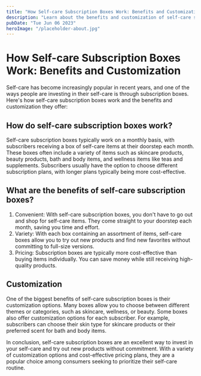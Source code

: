```yaml
---
title: "How Self-care Subscription Boxes Work: Benefits and Customization"
description: "Learn about the benefits and customization of self-care subscription boxes. Discover how these boxes work and why they are popular among consumers."
pubDate: "Tue Jun 06 2023"
heroImage: "/placeholder-about.jpg"
---
```


# How Self-care Subscription Boxes Work: Benefits and Customization

Self-care has become increasingly popular in recent years, and one of the ways people are investing in their self-care is through subscription boxes. Here&#39;s how self-care subscription boxes work and the benefits and customization they offer:

## How do self-care subscription boxes work?

Self-care subscription boxes typically work on a monthly basis, with subscribers receiving a box of self-care items at their doorstep each month. These boxes often include a variety of items such as skincare products, beauty products, bath and body items, and wellness items like teas and supplements. Subscribers usually have the option to choose different subscription plans, with longer plans typically being more cost-effective.

## What are the benefits of self-care subscription boxes?

1. Convenient: With self-care subscription boxes, you don&#39;t have to go out and shop for self-care items. They come straight to your doorstep each month, saving you time and effort.
2. Variety: With each box containing an assortment of items, self-care boxes allow you to try out new products and find new favorites without committing to full-size versions.
3. Pricing: Subscription boxes are typically more cost-effective than buying items individually. You can save money while still receiving high-quality products.

## Customization

One of the biggest benefits of self-care subscription boxes is their customization options. Many boxes allow you to choose between different themes or categories, such as skincare, wellness, or beauty. Some boxes also offer customization options for each subscriber. For example, subscribers can choose their skin type for skincare products or their preferred scent for bath and body items.

In conclusion, self-care subscription boxes are an excellent way to invest in your self-care and try out new products without commitment. With a variety of customization options and cost-effective pricing plans, they are a popular choice among consumers seeking to prioritize their self-care routine.